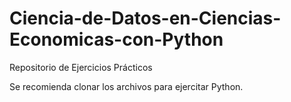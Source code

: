 # Ciencia-de-Datos-en-Ciencias-Economicas-con-Python
Repositorio de Ejercicios Prácticos

Se recomienda clonar los archivos para ejercitar Python.
